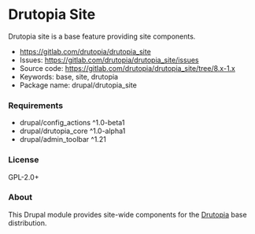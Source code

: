 <!-- writeme -->
Drutopia Site
=============

Drutopia site is a base feature providing site components.

 * https://gitlab.com/drutopia/drutopia_site
 * Issues: https://gitlab.com/drutopia/drutopia_site/issues
 * Source code: https://gitlab.com/drutopia/drutopia_site/tree/8.x-1.x
 * Keywords: base, site, drutopia
 * Package name: drupal/drutopia_site


### Requirements

 * drupal/config_actions ^1.0-beta1
 * drupal/drutopia_core ^1.0-alpha1
 * drupal/admin_toolbar ^1.21


### License

GPL-2.0+

<!-- endwriteme -->

### About

This Drupal module provides site-wide components for the [Drutopia](https://drutopia.org/) base distribution.
